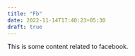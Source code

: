 ```yaml
---
title: "Fb"
date: 2022-11-14T17:40:23+05:30
draft: true
---
```


This is some content related to facebook.